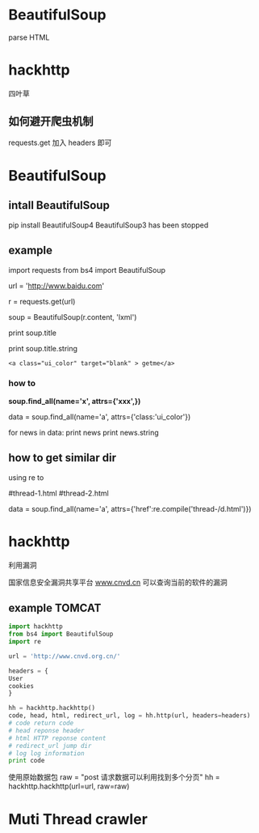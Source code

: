 # BeautifulSoup
parse HTML

# hackhttp
四叶草


## 如何避开爬虫机制
requests.get 加入 headers 即可

# BeautifulSoup
## intall BeautifulSoup
pip install BeautifulSoup4
BeautifulSoup3 has been stopped

## example
import requests
from bs4 import BeautifulSoup

url = 'http://www.baidu.com'

r = requests.get(url)

soup = BeautifulSoup(r.content, 'lxml')

print soup.title
<!-- show html title -->
print soup.title.string
<!-- remove label -->

	<a class="ui_color" target="blank" > getme</a>

### how to
**soup.find_all(name='x', attrs={'xxx',})**

data = soup.find_all(name='a', attrs={'class:'ui_color'})

for news in data:
	print news
	print news.string

## how to get similar dir
using re to

\#thread-1.html
\#thread-2.html

data = soup.find_all(name='a', attrs={'href':re.compile('thread-/d.html')})

# hackhttp
利用漏洞

国家信息安全漏洞共享平台
www.cnvd.cn
可以查询当前的软件的漏洞

## example TOMCAT
```python
import hackhttp
from bs4 import BeautifulSoup
import re

url = 'http://www.cnvd.org.cn/'

headers = {
User
cookies
}

hh = hackhttp.hackhttp()
code, head, html, redirect_url, log = hh.http(url, headers=headers)
# code return code
# head reponse header
# html HTTP reponse content
# redirect_url jump dir
# log log information
print code
```
使用原始数据包
raw = "post 请求数据可以利用找到多个分页"
hh = hackhttp.hackhttp(url=url, raw=raw)

# Muti Thread crawler

